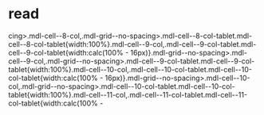 # read
cing>.mdl-cell--8-col,.mdl-grid--no-spacing>.mdl-cell--8-col-tablet.mdl-cell--8-col-tablet{width:100%}.mdl-cell--9-col,.mdl-cell--9-col-tablet.mdl-cell--9-col-tablet{width:calc(100% - 16px)}.mdl-grid--no-spacing>.mdl-cell--9-col,.mdl-grid--no-spacing>.mdl-cell--9-col-tablet.mdl-cell--9-col-tablet{width:100%}.mdl-cell--10-col,.mdl-cell--10-col-tablet.mdl-cell--10-col-tablet{width:calc(100% - 16px)}.mdl-grid--no-spacing>.mdl-cell--10-col,.mdl-grid--no-spacing>.mdl-cell--10-col-tablet.mdl-cell--10-col-tablet{width:100%}.mdl-cell--11-col,.mdl-cell--11-col-tablet.mdl-cell--11-col-tablet{width:calc(100% -

